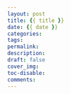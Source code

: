 ```yaml
---
layout: post
title: {{ title }}
date: {{ date }}
categories:
tags:
permalink: 
description: 
draft: false
cover_img: 
toc-disable:
comments:
---
```

